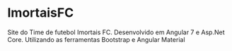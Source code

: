 # ImortaisFC

Site do Time de futebol Imortais FC.
Desenvolvido em Angular 7 e Asp.Net Core. 
Utilizando as ferramentas Bootstrap e Angular Material
